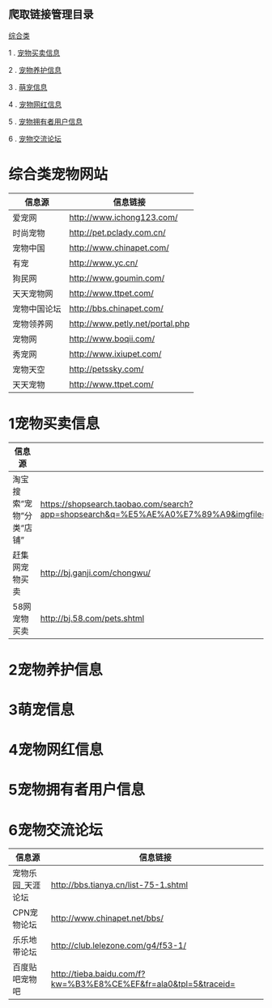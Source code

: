 ## 爬取链接管理目录

[综合类](#综合类宠物网站)

1 . [宠物买卖信息](#1宠物买卖信息)


2 . [宠物养护信息](#2宠物养护信息)


3 . [萌宠信息](#3萌宠信息)
  

4 . [宠物网红信息](#4宠物网红信息)


5 . [宠物拥有者用户信息](#5宠物拥有者用户信息)

6 . [宠物交流论坛](#6宠物交流论坛)
 
# 综合类宠物网站

信息源 | 信息链接
------------- | -------------
爱宠网        | http://www.ichong123.com/
时尚宠物       | http://pet.pclady.com.cn/
 宠物中国 | http://www.chinapet.com/
 有宠 | http://www.yc.cn/
 狗民网 | http://www.goumin.com/
 天天宠物网 | http://www.ttpet.com/
 宠物中国论坛 | http://bbs.chinapet.com/
 宠物领养网 | http://www.petly.net/portal.php
宠物网 | http://www.boqii.com/
秀宠网|http://www.ixiupet.com/
宠物天空 |http://petssky.com/
天天宠物 |http://www.ttpet.com/

 
# 1宠物买卖信息

信息源 | 信息链接
------------- | -------------
 淘宝搜索“宠物”分类“店铺”  | https://shopsearch.taobao.com/search?app=shopsearch&q=%E5%AE%A0%E7%89%A9&imgfile=&js=1&stats_click=search_radio_tmall%3A1&initiative_id=staobaoz_20180103&tab=mall&ie=utf8
 赶集网宠物买卖 |http://bj.ganji.com/chongwu/
 58网宠物买卖 |http://bj.58.com/pets.shtml
 
# 2宠物养护信息


# 3萌宠信息


# 4宠物网红信息


# 5宠物拥有者用户信息

# 6宠物交流论坛

信息源 | 信息链接
------------- | -------------|
 宠物乐园_天涯论坛  | http://bbs.tianya.cn/list-75-1.shtml  | 包含5个版块：养宠心情、非常宠物、留言看板、宠物信息、宠迷
 CPN宠物论坛 |http://www.chinapet.net/bbs/
 乐乐地带论坛 | http://club.lelezone.com/g4/f53-1/
百度贴吧宠物吧 | http://tieba.baidu.com/f?kw=%B3%E8%CE%EF&fr=ala0&tpl=5&traceid=
